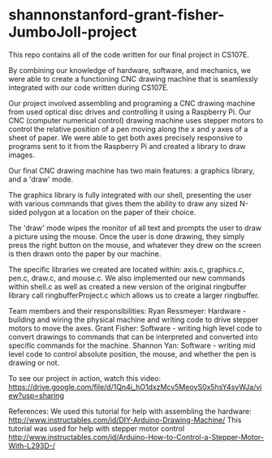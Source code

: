 # shannonstanford-grant-fisher-JumboJoll-project

This repo contains all of the code written for our final project in CS107E.  

By combining our knowledge of hardware, software, and mechanics, we were able to create a functioning CNC drawing machine that is seamlessly integrated with our code written during CS107E.  

Our project involved assembling and programing a CNC drawing machine from used optical disc drives and controlling it using a Raspberry Pi. Our CNC (computer numerical control) drawing machine uses stepper motors to control the relative position of a pen moving along the x and y axes of a sheet of paper. We were able to get both axes precisely responsive to programs sent to it from the Raspberry Pi and created a library to draw images.

Our final CNC drawing machine has two main features: a graphics library, and a 'draw' mode.

The graphics library is fully integrated with our shell, presenting the user with various commands that gives them the ability to draw any sized N-sided polygon at a location on the paper of their choice.

The 'draw' mode wipes the monitor of all text and prompts the user to draw a picture using the mouse.  Once the user is done drawing, they simply press the right button on the mouse, and whatever they drew on the screen is then drawn onto the paper by our machine. 

The specific libraries we created are located within: axis.c, graphics.c, pen.c, draw.c, and mouse.c. We also implemented our new commands within shell.c as well as created a new version of the original ringbuffer library call ringbufferProject.c which allows us to create a larger ringbuffer. 

Team members and their responsibilities: Ryan Ressmeyer: Hardware - building and wiring the physical machine and writing code to drive stepper motors to move the axes. Grant Fisher: Software - writing high level code to convert drawings to commands that can be interpreted and converted into specific commands for the machine. Shannon Yan: Software - writing mid level code to control absolute position, the mouse, and whether the pen is drawing or not.

To see our project in action, watch this video: https://drive.google.com/file/d/1Qn4i_hO1dxzMcv5MeoyS0x5hsY4syWJa/view?usp=sharing

References: We used this tutorial for help with assembling the hardware: http://www.instructables.com/id/DIY-Arduino-Drawing-Machine/
This tutorial was used for help with stepper motor control
http://www.instructables.com/id/Arduino-How-to-Control-a-Stepper-Motor-With-L293D-/
